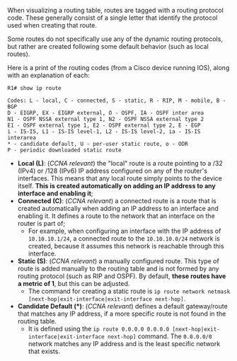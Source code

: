 When visualizing a routing table, routes are tagged with a routing protocol code. These generally consist of a single letter that identify the protocol used when creating that route.

Some routes do not specifically use any of the dynamic routing protocols, but rather are created following some default behavior (such as local routes).

Here is a print of the routing codes (from a Cisco device running IOS), along with an explanation of each:

```IOS
R1# show ip route

Codes: L - local, C - connected, S - static, R - RIP, M - mobile, B - BGP
D - EIGRP, EX - EIGRP external, O - OSPF, IA - OSPF inter area
N1 - OSPF NSSA external type 1, N2 - OSPF NSSA external type 2
E1 - OSPF external type 1, E2 - OSPF external type 2, E - EGP
i - IS-IS, L1 - IS-IS level-1, L2 - IS-IS level-2, ia - IS-IS interarea
* - candidate default, U - per-user static route, o - ODR
P - periodic downloaded static route
```

- **Local (L)**: (*CCNA relevant*) the "local" route is a route pointing to a /32 (IPv4) or /128 (IPv6) IP address configured on any of the router's interfaces. This means that any local route simply points to the device itself. **This is created automatically on adding an IP address to any interface and enabling it**;
- **Connected (C)**: (*CCNA relevant*) a connected route is a route that is created automatically when adding an IP address to an interface and enabling it. It defines a route to the network that an interface on the router is part of;
	- For example, when configuring an interface with the IP address of `10.10.10.1/24`, a connected route to the `10.10.10.0/24` network is created, because it assumes this network is reachable through this interface.
- **Static (S)**: (*CCNA relevant*) a manually configured route. This type of route is added manually to the routing table and is not formed by any routing protocol (such as RIP and OSPF). By default, **these routes have a metric of 1**, but this can be adjusted.
	- The command for creating a static route is `ip route network netmask [next-hop|exit-interface|exit-interface next-hop]`.
- **Candidate Default (\*)**: (*CCNA relevant*) defines a default gateway/route that matches any IP address, if a more specific route is not found in the routing table.
	- It is defined using the `ip route 0.0.0.0 0.0.0.0 [next-hop|exit-interface|exit-interface next-hop]` command. The `0.0.0.0/0` network matches any IP address and is the least specific network that exists.
